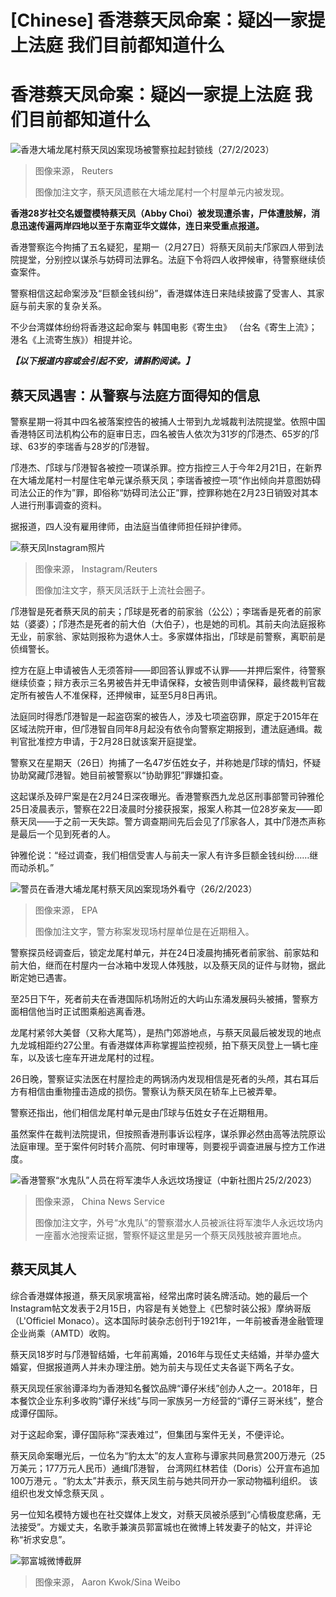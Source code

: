 # [Chinese] 香港蔡天凤命案：疑凶一家提上法庭 我们目前都知道什么

#  香港蔡天凤命案：疑凶一家提上法庭 我们目前都知道什么


![香港大埔龙尾村蔡天凤凶案现场被警察拉起封锁线（27/2/2023）](_128765566_030939.2023-02-27t030857z_820231293_rc2ejz9nyoce_rtrmadp_3_hongkong-murder.jpg)

> 图像来源，  Reuters
>
> 图像加注文字，蔡天凤遗骸在大埔龙尾村一个村屋单元内被发现。

**香港28岁社交名媛暨模特蔡天凤（Abby Choi）被发现遭杀害，尸体遭肢解，消息迅速传遍两岸四地以至于东南亚华文媒体，连日来受重点报道。**

香港警察迄今拘捕了五名疑犯，星期一（2月27日）将蔡天凤前夫邝家四人带到法院提堂，分别控以谋杀与妨碍司法罪名。法庭下令将四人收押候审，待警察继续侦查案件。

警察相信这起命案涉及“巨额金钱纠纷”，香港媒体连日来陆续披露了受害人、其家庭与前夫家的复杂关系。

不少台湾媒体纷纷将香港这起命案与 韩国电影《寄生虫》  （台名《寄生上流》；港名《上流寄生族》）相提并论。

_**【以下报道内容或会引起不安，请斟酌阅读。】**_

##  蔡天凤遇害：从警察与法庭方面得知的信息

警察星期一将其中四名被落案控告的被捕人士带到九龙城裁判法院提堂。依照中国香港特区司法机构公布的庭审日志，四名被告人依次为31岁的邝港杰、65岁的邝球、63岁的李瑞香与28岁的邝港智。

邝港杰、邝球与邝港智各被控一项谋杀罪。控方指控三人于今年2月21日，在新界在大埔龙尾村一村屋住宅单元谋杀蔡天凤；李瑞香被控一项“作出倾向并意图妨碍司法公正的作为”罪，即俗称“妨碍司法公正”罪，控罪称她在2月23日销毁对其本人进行刑事调查的资料。

据报道，四人没有雇用律师，由法庭当值律师担任辩护律师。

![蔡天凤Instagram照片](_128765561_063741.2023-02-27t063709z_614328073_rc2ijz9v85oj_rtrmadp_3_hongkong-murder.jpg)

> 图像来源，  Instagram/Reuters
>
> 图像加注文字，蔡天凤活跃于上流社会圈子。

邝港智是死者蔡天凤的前夫；邝球是死者的前家翁（公公）；李瑞香是死者的前家姑（婆婆）；邝港杰是死者的前大伯（大伯子），也是她的司机。其前夫向法庭报称无业，前家翁、家姑则报称为退休人士。多家媒体指出，邝球是前警察，离职前是侦缉警长。

控方在庭上申请被告人无须答辩——即回答认罪或不认罪——并押后案件，待警察继续侦查；辩方表示三名男被告并无申请保释，女被告则申请保释，最终裁判官裁定所有被告人不准保释，还押候审，延至5月8日再讯。

法庭同时得悉邝港智是一起盗窃案的被告人，涉及七项盗窃罪，原定于2015年在区域法院开审，但邝港智自同年8月起没有依令向警察定期报到，遭法庭通缉。裁判官批准控方申请，于2月28日就该案开庭提堂。

警察又在星期天（26日）拘捕了一名47岁伍姓女子，并称她是邝球的情妇，怀疑协助窝藏邝港智。她目前被警察以“协助罪犯”罪嫌扣查。

这起谋杀及碎尸案是在2月24日深夜曝光。香港警察西九龙总区刑事部警司钟雅伦25日凌晨表示，警察在22日凌晨时分接获报案，报案人称其一位28岁亲友——即蔡天凤——于之前一天失踪。警方调查期间先后会见了邝家各人，其中邝港杰声称是最后一个见到死者的人。

钟雅伦说：“经过调查，我们相信受害人与前夫一家人有许多巨额金钱纠纷……继而动杀机。”

![警员在香港大埔龙尾村蔡天凤凶案现场外看守（26/2/2023）](_128765568_051930-shutterstock_editorial_police_guard_house_where_remains_13783538d.jpg)

> 图像来源，  EPA
>
> 图像加注文字，警方称案发现场村屋单位是在近期租入。

警察探员经调查后，锁定龙尾村单元，并在24日凌晨拘捕死者前家翁、前家姑和前大伯，继而在村屋内一台冰箱中发现人体残肢，以及蔡天凤的证件与财物，据此断定她已遇害。

至25日下午，死者前夫在香港国际机场附近的大屿山东涌发展码头被捕，警察方面相信他当时正试图乘船逃离香港。

龙尾村紧邻大美督（又称大尾笃），是热门郊游地点，与蔡天凤最后被发现的地点九龙城相距约27公里。有香港媒体声称掌握监控视频，拍下蔡天凤登上一辆七座车，以及该七座车开进龙尾村的过程。

26日晚，警察证实法医在村屋捡走的两锅汤内发现相信是死者的头颅，其右耳后方有相信由重物撞击造成的损伤。警察认为蔡天凤在轿车上已被弄晕。

警察还指出，他们相信龙尾村单元是由邝球与伍姓女子在近期租用。

虽然案件在裁判法院提讯，但按照香港刑事诉讼程序，谋杀罪必然由高等法院原讼法庭审理。至于案件何时转介高院、何时审理等，则要视乎调查进展与控方工作进度。

![香港警察“水鬼队”人员在将军澳华人永远坟场搜证（中新社图片25/2/2023）](_128765570_s63f9e7050cf23fc2b7c8fc9f.jpg)

> 图像来源，  China News Service
>
> 图像加注文字，外号“水鬼队”的警察潜水人员被派往将军澳华人永远坟场内一座蓄水池搜索证据，警察怀疑这里是另一个蔡天凤残肢被弃置地点。

##  蔡天凤其人

综合香港媒体报道，蔡天凤家境富裕，经常出席时装名牌活动。她的最后一个Instagram帖文发表于2月15日，内容是有关她登上《巴黎时装公报》摩纳哥版（L'Officiel Monaco）。这本国际时装杂志创刊于1921年，一年前被香港金融管理企业尚乘（AMTD）收购。

蔡天凤18岁时与邝港智结婚，七年前离婚，2016年与现任丈夫结婚，并举办盛大婚宴，但据报道两人并未办理注册。她为前夫与现任丈夫各诞下两名子女。

蔡天凤现任家翁谭泽均为香港知名餐饮品牌“谭仔米线”创办人之一。2018年，日本餐饮企业东利多收购“谭仔米线”与同一家族另一方经营的“谭仔三哥米线”，整合成谭仔国际。

对于这起命案，谭仔国际称“深表难过”，但集团与案件无关，不便评论。

蔡天凤命案曝光后，一位名为“豹太太”的友人宣称与谭家共同悬赏200万港元（25万美元；177万元人民币）通缉邝港智， 台湾网红林若佳（Doris）公开宣布追加100万港元  。“豹太太”并表示，蔡天凤生前与她共同开办一家动物福利组织。 该组织也发文悼念蔡天凤  。

另一位知名模特方媛也在社交媒体上发文，对蔡天凤被杀感到“心情极度悲痛，无法接受”。方媛丈夫，名歌手兼演员郭富城也在微博上转发妻子的帖文，并评论称“祈求安息”。

![郭富城微博截屏](_128767598_weibo.com-1727548672-muqnxatgr-1024-nc.jpg)

> 图像来源，  Aaron Kwok/Sina Weibo


